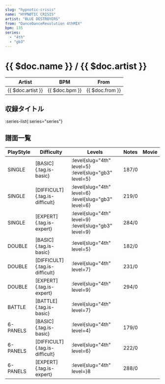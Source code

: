 ```yaml
---
slug: "hypnotic-crisis"
name: "HYPNØTIC CRISIS"
artist: "BLUE DESTROYERS"
from: "DanceDanceRevolution 4thMIX"
bpm: 135
series:
  - "4th"
  - "gb3"
---
```


# {{ $doc.name }} / {{ $doc.artist }}

|Artist|BPM|From|
|------|---|----|
|{{ $doc.artist }}|{{ $doc.bpm }}|{{ $doc.from }}|

## 収録タイトル

:series-list{:series="series"}

## 譜面一覧

|PlayStyle|Difficulty|Levels|Notes|Movie|
|---------|----------|------|-----|-----|
|SINGLE|[BASIC]{.tag.is-basic}|:level{slug="4th" level=5} :level{slug="gb3" level=5}|187/0||
|SINGLE|[DIFFICULT]{.tag.is-difficult}|:level{slug="4th" level=6} :level{slug="gb3" level=6}|219/0||
|SINGLE|[EXPERT]{.tag.is-expert}|:level{slug="4th" level=9} :level{slug="gb3" level=9}|284/0||
|DOUBLE|[BASIC]{.tag.is-basic}|:level{slug="4th" level=5}|182/0||
|DOUBLE|[DIFFICULT]{.tag.is-difficult}|:level{slug="4th" level=7}|231/0||
|DOUBLE|[EXPERT]{.tag.is-expert}|:level{slug="4th" level=9}|294/0||
|BATTLE|[BATTLE]{.tag.is-basic}|:level{slug="4th" level=7}|||
|6-PANELS|[BASIC]{.tag.is-basic}|:level{slug="4th" level=4}|179/0||
|6-PANELS|[DIFFICULT]{.tag.is-difficult}|:level{slug="4th" level=6}|222/0||
|6-PANELS|[EXPERT]{.tag.is-expert}|:level{slug="4th" level=}8|288/0||
